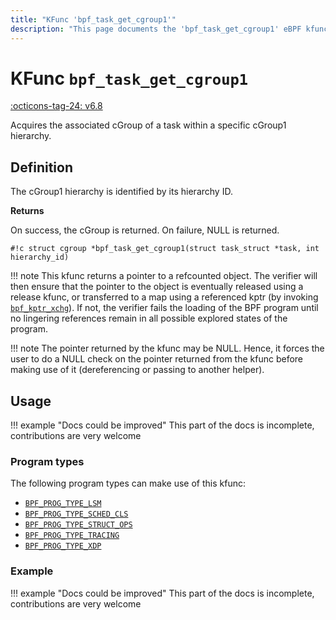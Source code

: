 ```yaml
---
title: "KFunc 'bpf_task_get_cgroup1'"
description: "This page documents the 'bpf_task_get_cgroup1' eBPF kfunc, including its definition, usage, program types that can use it, and examples."
---
```

# KFunc `bpf_task_get_cgroup1`

<!-- [FEATURE_TAG](bpf_task_get_cgroup1) -->
[:octicons-tag-24: v6.8](https://github.com/torvalds/linux/commit/fe977716b40cb98cf9c91a66454adf3dc2f8c59a)
<!-- [/FEATURE_TAG] -->

Acquires the associated cGroup of a task within a specific cGroup1 hierarchy. 

## Definition

The cGroup1 hierarchy is identified by its hierarchy ID.

**Returns**

On success, the cGroup is returned. On failure, NULL is returned.

<!-- [KFUNC_DEF] -->
`#!c struct cgroup *bpf_task_get_cgroup1(struct task_struct *task, int hierarchy_id)`

!!! note
	This kfunc returns a pointer to a refcounted object. The verifier will then ensure that the pointer to the object 
	is eventually released using a release kfunc, or transferred to a map using a referenced kptr 
	(by invoking [`bpf_kptr_xchg`](../helper-function/bpf_kptr_xchg.md)). If not, the verifier fails the 
	loading of the BPF program until no lingering references remain in all possible explored states of the program.

!!! note
	The pointer returned by the kfunc may be NULL. Hence, it forces the user to do a NULL check on the pointer returned 
	from the kfunc before making use of it (dereferencing or passing to another helper).
<!-- [/KFUNC_DEF] -->

## Usage

!!! example "Docs could be improved"
    This part of the docs is incomplete, contributions are very welcome

### Program types

The following program types can make use of this kfunc:

<!-- [KFUNC_PROG_REF] -->
- [`BPF_PROG_TYPE_LSM`](../program-type/BPF_PROG_TYPE_LSM.md)
- [`BPF_PROG_TYPE_SCHED_CLS`](../program-type/BPF_PROG_TYPE_SCHED_CLS.md)
- [`BPF_PROG_TYPE_STRUCT_OPS`](../program-type/BPF_PROG_TYPE_STRUCT_OPS.md)
- [`BPF_PROG_TYPE_TRACING`](../program-type/BPF_PROG_TYPE_TRACING.md)
- [`BPF_PROG_TYPE_XDP`](../program-type/BPF_PROG_TYPE_XDP.md)
<!-- [/KFUNC_PROG_REF] -->

### Example

!!! example "Docs could be improved"
    This part of the docs is incomplete, contributions are very welcome

